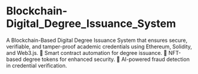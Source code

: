 # Blockchain-Digital_Degree_Issuance_System
A Blockchain-Based Digital Degree Issuance System that ensures secure, verifiable, and tamper-proof academic credentials using Ethereum, Solidity, and Web3.js.
🔹 Smart contract automation for degree issuance.
🔹 NFT-based degree tokens for enhanced security.
🔹 AI-powered fraud detection in credential verification.
